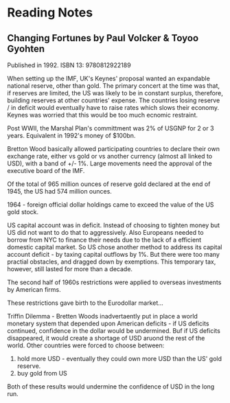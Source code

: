 # Reading Notes

## Changing Fortunes by Paul Volcker & Toyoo Gyohten

Published in 1992. ISBN 13: 9780812922189

When setting up the IMF, UK's Keynes' proposal wanted an expandable national reserve, other than gold. The primary concert at the time was that, if reserves are limited, the US was likely to be in constant surplus, therefore, building reserves at other countries' expense. The countries losing reserve / in deficit would eventually have to raise rates which slows their economy. Keynes was worried that this would be too much ecnomic restraint.

Post WWII, the Marshal Plan's committment was 2% of USGNP for 2 or 3 years. Equivalent in 1992's money of $100bn.

Bretton Wood basically allowed participating countries to declare their own exchange rate, either vs gold or vs another currency (almost all linked to USD), with a band of +/- 1%. Large movements need the approval of the executive board of the IMF.

Of the total of 965 million ounces of reserve gold declared at the end of 1945, the US had 574 million ounces.

1964 - foreign official dollar holdings came to exceed the value of the US gold stock.

US capital account was in deficit. Instead of choosing to tighten money but US did not want to do that to aggressively. Also Europeans needed to borrow from NYC to finance their needs due to the lack of a efficient domestic capital market. So US chose another method to address its capital account deficit - by taxing capital outflows by 1%. But there were too many practial obstacles, and dragged down by exemptions. This temporary tax, however, still lasted for more than a decade.

The second half of 1960s restrictions were applied to overseas investments by American firms.

These restrictions gave birth to the Eurodollar market...

Triffin Dilemma - Bretten Woods inadvertaently put in place a world monetary system that depended upon American deficits - if US deficits continued, confidence in the dollar would be undermined. Buf if US deficits disappeared, it would create a shortage of USD aruond the rest of the world. Other countries were forced to choose between:

1. hold more USD - eventually they could own more USD than the US' gold reserve.
2. buy gold from US

Both of these results would undermine the confidence of USD
in the long run.
